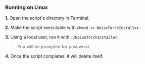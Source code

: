 ### Running on Linux
**1.** Open the script's directory in Terminal.
   
**2.** Make the script executable with `chmod +x NoiseTorchInstaller`.
   
**3.** Using a local user, run it with `./NoiseTorchInstaller`.
   > You will be prompted for password.
        
**4.** Once the script completes, it will delete itself.
